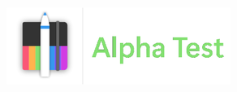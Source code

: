 <div align="center">
    <h1 align='center'>
        <img src="/static/images/Penbook-1.png" height="150" />
        </h2>
</div>
